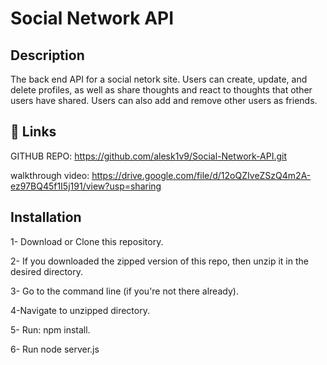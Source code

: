 # Social Network API

## Description
The back end API for a social netork site. Users can create, update, and delete profiles, as well as share thoughts and react to thoughts that other users have shared. Users can also add and remove other users as friends.




## 🔗 Links
GITHUB REPO: https://github.com/alesk1v9/Social-Network-API.git

walkthrough video: https://drive.google.com/file/d/12oQZIveZSzQ4m2A-ez97BQ45f1I5j191/view?usp=sharing


## Installation

1- Download or Clone this repository.

2- If you downloaded the zipped version of this repo, then unzip it in the desired directory.

3- Go to the command line (if you're not there already).

4-Navigate to unzipped directory.

5- Run: npm install.

6- Run node server.js
    
